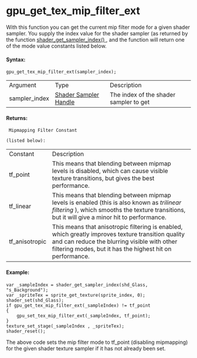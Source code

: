 # gpu_get_tex_mip_filter_ext

With this function you can get the current mip filter mode for a given
shader sampler. You supply the index value for the shader sampler (as
returned by the function [ shader_get_sampler_index()
](../../Asset_Management/Shaders/shader_get_sampler_index) , and the
function will return one of the mode value constants listed below.

#### Syntax:

``` gml
gpu_get_tex_mip_filter_ext(sampler_index);
```

|               |                                                                                                                                  |                                        |
|---------------|----------------------------------------------------------------------------------------------------------------------------------|----------------------------------------|
| Argument      | Type                                                                                                                             | Description                            |
| sampler_index |  [Shader Sampler Handle](../../../../../GameMaker_Language/GML_Reference/Asset_Management/Shaders/shader_get_sampler_index)  | The index of the shader sampler to get |

#### Returns:

``` gml
 Mipmapping Filter Constant

(listed below):
```

|                |                                                                                                                                                                                                                |
|----------------|----------------------------------------------------------------------------------------------------------------------------------------------------------------------------------------------------------------|
| Constant       | Description                                                                                                                                                                                                    |
| tf_point       | This means that blending between mipmap levels is disabled, which can cause visible texture transitions, but gives the best performance.                                                                       |
| tf_linear      | This means that blending between mipmap levels is enabled (this is also known as *trilinear filtering* ), which smooths the texture transitions, but it will give a minor hit to performance.                  |
| tf_anisotropic | This means that anisotropic filtering is enabled, which greatly improves texture transition quality and can reduce the blurring visible with other filtering modes, but it has the highest hit on performance. |

#### Example:

``` gml
var _sampleIndex = shader_get_sampler_index(shd_Glass, "s_Background");
var _spriteTex = sprite_get_texture(sprite_index, 0);
shader_set(shd_Glass);
if gpu_get_tex_mip_filter_ext(_sampleIndex) != tf_point
{
    gpu_set_tex_mip_filter_ext(_sampleIndex, tf_point);
}
texture_set_stage(_sampleIndex , _spriteTex);
shader_reset();
```

The above code sets the mip filter mode to tf_point (disabling
mipmapping) for the given shader texture sampler if it has not already
been set.
